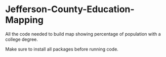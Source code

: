# Jefferson-County-Education-Mapping

All the code needed to build map showing percentage of population with a college degree. 

Make sure to install all packages before running code. 

